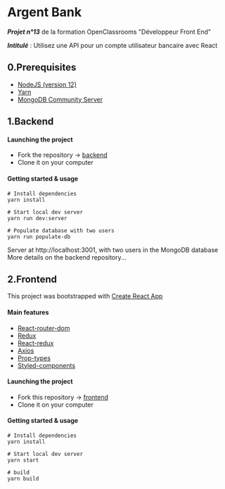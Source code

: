 # Argent Bank

**_Projet n°13_** de la formation OpenClassrooms "Développeur Front End"

**_Intitulé_** : Utilisez une API pour un compte utilisateur bancaire avec React

## 0.Prerequisites

- [NodeJS (version 12)](https://nodejs.org/en/)
- [Yarn](https://yarnpkg.com/)
- [MongoDB Community Server](https://www.mongodb.com/try/download/community)

## 1.Backend

#### Launching the project

- Fork the repository -> [backend](https://github.com/OpenClassrooms-Student-Center/Project-10-Bank-API)
- Clone it on your computer

#### Getting started & usage

```
# Install dependencies
yarn install

# Start local dev server
yarn run dev:server

# Populate database with two users
yarn run populate-db
```

Server at http://localhost:3001, with two users in the MongoDB database<br>
More details on the backend repository...

## 2.Frontend

This project was bootstrapped with [Create React App](https://create-react-app.dev/)

#### Main features

- [React-router-dom](https://reactrouter.com/web/guides/quick-start)
- [Redux](https://redux.js.org/)
- [React-redux](https://react-redux.js.org/)
- [Axios](https://axios-http.com/docs/example)
- [Prop-types](https://fr.reactjs.org/docs/typechecking-with-proptypes.html)
- [Styled-components](https://styled-components.com/docs)

#### Launching the project

- Fork this repository -> [frontend](https://github.com/maxime-rl/maxime-robil-lepretre_13_15102021)
- Clone it on your computer

#### Getting started & usage

```
# Install dependencies
yarn install

# Start local dev server
yarn start

# build
yarn build
```
